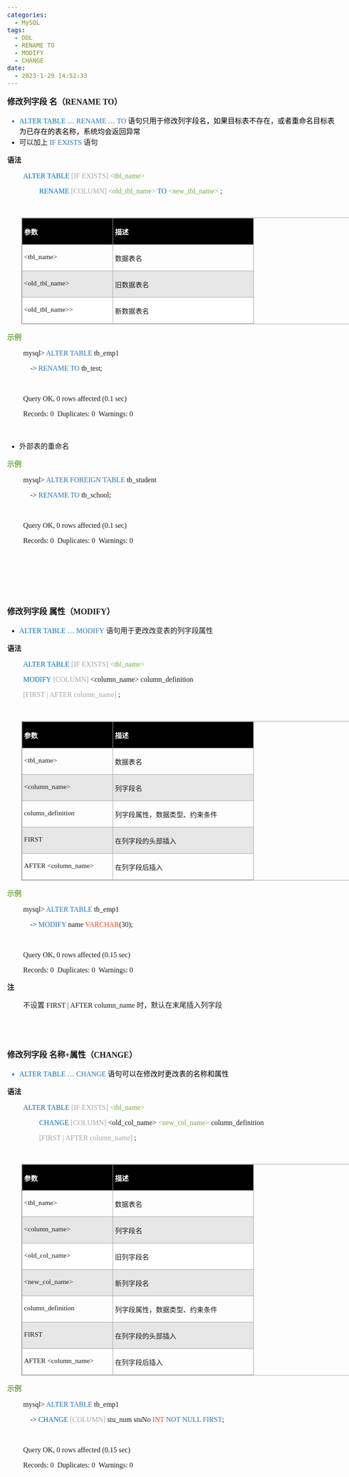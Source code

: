 ```yaml
---
categories:
  - MySQL
tags:
  - DDL
  - RENAME TO
  - MODIFY
  - CHANGE
date:
  - 2023-1-29 14:52:33
---
```


<body lang=zh-CN style='font-family:"Microsoft YaHei UI";font-size:12.0pt'>
<!--StartFragment-->

<div style='direction:ltr;border-width:100%'>

<div style='direction:ltr;margin-top:0in;margin-left:0in;width:7.7291in'>

<div style='direction:ltr;margin-top:0in;margin-left:0in;width:7.7291in'>

<p style='font-size:13.5pt'><span style='font-weight:bold;
font-family:"Microsoft YaHei UI"' lang=zh-CN>修改列字段</span><span
style='font-weight:bold;font-family:"Microsoft YaHei UI"' lang=en-US> </span><span
style='font-weight:bold;font-family:"Microsoft YaHei UI"' lang=zh-CN>名（</span><span
style='font-weight:bold;font-family:"Comic Sans MS"' lang=en-US>RENAME TO</span><span
style='font-weight:bold;font-family:"Microsoft YaHei UI"' lang=zh-CN>）</span></p>

<ul type=disc style='direction:ltr;unicode-bidi:embed;margin-top:0in;
 margin-bottom:0in'>
 <li style='margin-top:0;margin-bottom:0;vertical-align:middle;color:#2E75B5'><span
     style='font-family:"Comic Sans MS";font-size:12.0pt;color:#0070C0'
     lang=zh-CN>ALTER TABLE</span><span style='font-family:"Comic Sans MS";
     font-size:12.0pt;color:#0070C0' lang=en-US> … </span><span
     style='font-family:"Comic Sans MS";font-size:12.0pt;color:#2E75B5'
     lang=en-US>RENAME … TO </span><span style='font-family:"Microsoft YaHei UI";
     font-size:12.0pt;color:black' lang=zh-CN>语句只用于修改列字段名，如果目标表不存在，或者重命名目标表为已存在的表名称，系统均会返回异常</span></li>
</ul>

<ul type=disc style='direction:ltr;unicode-bidi:embed;margin-top:0in;
 margin-bottom:0in'>
 <li style='margin-top:0;margin-bottom:0;vertical-align:middle'><span
     style='font-family:"Microsoft YaHei UI";font-size:12.0pt' lang=zh-CN>可以加上</span><span
     style='font-family:"Microsoft YaHei UI";font-size:12.0pt' lang=en-US> </span><span
     style='font-family:"Comic Sans MS";font-size:12.0pt;color:#2E75B5'
     lang=zh-CN>IF EXISTS</span><span style='font-family:"Comic Sans MS";
     font-size:12.0pt;color:#2E75B5' lang=en-US> </span><span style='font-family:
     "Microsoft YaHei UI";font-size:12.0pt' lang=zh-CN>语句</span></li>
</ul>

<p style='font-family:"Microsoft YaHei UI";font-size:12.0pt'><span
style='font-weight:bold'>语法</span></p>

<p style='margin-left:.375in;font-family:"Comic Sans MS";font-size:
12.0pt'><span style='color:#0070C0' lang=zh-CN>ALTER TABLE</span><span
style='color:#0070C0' lang=en-US> </span><span style='color:#A5A5A5'
lang=en-US>[</span><span style='color:#A5A5A5' lang=zh-CN>IF EXISTS</span><span
style='color:#A5A5A5' lang=en-US>]</span><span style='color:#0070C0'
lang=zh-CN> </span><span style='color:#70AD47' lang=en-US>&lt;</span><span
style='color:#70AD47' lang=zh-CN>tbl_name</span><span style='color:#70AD47'
lang=en-US>&gt;</span></p>

<p style='margin-left:.75in;font-family:"Comic Sans MS";font-size:
12.0pt'><span style='color:#0070C0' lang=en-US>RENAME </span><span
style='color:#A5A5A5' lang=en-US>[</span><span style='color:#A5A5A5'
lang=zh-CN>COLUMN</span><span style='color:#A5A5A5' lang=en-US>] </span><span
style='color:#70AD47' lang=en-US>&lt;old_</span><span style='color:#70AD47'
lang=zh-CN>tbl_name</span><span style='color:#70AD47' lang=en-US>&gt;</span><span
style='color:#0070C0' lang=en-US> TO </span><span style='color:#70AD47'
lang=en-US>&lt;new_</span><span style='color:#70AD47' lang=zh-CN>tbl_name</span><span
style='color:#70AD47' lang=en-US>&gt; </span><span lang=en-US>;</span></p>

<p style='margin-left:.375in;font-family:"Comic Sans MS";font-size:
12.0pt;color:#70AD47' lang=en-US>&nbsp;</p>

<div style='direction:ltr'>

<table border=1 cellpadding=0 cellspacing=0 valign=top style='direction:ltr;
 border-collapse:collapse;border-style:solid;border-color:#A3A3A3;border-width:
 1pt;margin-left:.3333in' title="" summary="">
 <tr>
  <td style='border-style:solid;border-color:#A3A3A3;border-width:1pt;
  background-color:black;vertical-align:top;width:2.0333in;padding:2.0pt 3.0pt 2.0pt 3.0pt'>
  <p style='font-family:"Microsoft YaHei UI";font-size:11.5pt;
  color:white'><span style='font-weight:bold'>参数</span></p>
  </td>
  <td style='border-style:solid;border-color:#A3A3A3;border-width:1pt;
  background-color:black;vertical-align:top;width:3.1923in;padding:2.0pt 3.0pt 2.0pt 3.0pt'>
  <p style='font-family:"Microsoft YaHei UI";font-size:11.5pt;
  color:white'><span style='font-weight:bold'>描述</span></p>
  </td>
 </tr>
 <tr>
  <td style='border-style:solid;border-color:#A3A3A3;border-width:1pt;
  vertical-align:top;width:2.0333in;padding:2.0pt 3.0pt 2.0pt 3.0pt'>
  <p style='font-family:"Comic Sans MS";font-size:11.5pt'
  lang=en-US>&lt;tbl_name&gt;</p>
  </td>
  <td style='border-style:solid;border-color:#A3A3A3;border-width:1pt;
  vertical-align:top;width:3.1923in;padding:2.0pt 3.0pt 2.0pt 3.0pt'>
  <p style='font-family:"Microsoft YaHei UI";font-size:11.5pt'>数据表名</p>
  </td>
 </tr>
 <tr>
  <td style='border-style:solid;border-color:#A3A3A3;border-width:1pt;
  background-color:#E7E6E6;vertical-align:top;width:2.0333in;padding:2.0pt 3.0pt 2.0pt 3.0pt'>
  <p style='font-family:"Comic Sans MS";font-size:11.5pt'
  lang=en-US>&lt;old_tbl_name&gt;</p>
  </td>
  <td style='border-style:solid;border-color:#A3A3A3;border-width:1pt;
  background-color:#E7E6E6;vertical-align:top;width:3.1923in;padding:2.0pt 3.0pt 2.0pt 3.0pt'>
  <p style='font-family:"Microsoft YaHei UI";font-size:11.5pt'>旧数据表名</p>
  </td>
 </tr>
 <tr>
  <td style='border-style:solid;border-color:#A3A3A3;border-width:1pt;
  background-color:white;vertical-align:top;width:2.0333in;padding:2.0pt 3.0pt 2.0pt 3.0pt'>
  <p style='font-family:"Comic Sans MS";font-size:11.5pt'
  lang=en-US>&lt;old_tbl_name&gt;&gt;</p>
  </td>
  <td style='border-style:solid;border-color:#A3A3A3;border-width:1pt;
  background-color:white;vertical-align:top;width:3.1923in;padding:2.0pt 3.0pt 2.0pt 3.0pt'>
  <p style='font-family:"Microsoft YaHei UI";font-size:11.5pt'>新数据表名</p>
  </td>
 </tr>
</table>

</div>

<p style='font-family:"Microsoft YaHei UI";font-size:12.0pt;
color:#70AD47'><span style='font-weight:bold'>示例</span></p>

<p style='margin-left:.375in;font-family:"Comic Sans MS";font-size:
12.0pt'>mysql&gt; <span style='color:#2E75B5'>ALTER TABLE</span> tb_emp1</p>

<p style='margin-left:.375in;font-family:"Comic Sans MS";font-size:
12.0pt'><span lang=zh-CN><span style='mso-spacerun:yes'>    </span>-&gt; </span><span
style='color:#2E75B5' lang=en-US>RENAME TO</span><span lang=zh-CN> tb_</span><span
lang=en-US>test</span><span lang=zh-CN>;</span></p>

<p style='margin-left:.375in;font-family:"Comic Sans MS";font-size:
12.0pt'>&nbsp;</p>

<p style='margin-left:.375in;font-family:"Comic Sans MS";font-size:
12.0pt'>Query OK, 0 rows affected (0.1 sec)</p>

<p style='margin-left:.375in;font-family:"Comic Sans MS";font-size:
12.0pt'>Records: 0<span style='mso-spacerun:yes'>  </span>Duplicates: 0<span
style='mso-spacerun:yes'>  </span>Warnings: 0</p>

<p style='margin-left:.375in;font-family:"Microsoft YaHei UI";
font-size:12.0pt'>&nbsp;</p>

<ul type=disc style='direction:ltr;unicode-bidi:embed;margin-top:0in;
 margin-bottom:0in'>
 <li style='margin-top:0;margin-bottom:0;vertical-align:middle'><span
     style='font-family:"Microsoft YaHei UI";font-size:12.0pt'>外部表的重命名</span></li>
</ul>

<p style='font-family:"Microsoft YaHei UI";font-size:12.0pt;
color:#70AD47'><span style='font-weight:bold'>示例</span></p>

<p style='margin-left:.375in;font-family:"Comic Sans MS";font-size:
12.0pt'><span lang=zh-CN>mysql&gt; </span><span style='color:#2E75B5'
lang=zh-CN>ALTER</span><span style='color:#2E75B5' lang=en-US> FOREIGN</span><span
style='color:#2E75B5' lang=zh-CN> TABLE</span><span lang=zh-CN> tb_</span><span
lang=en-US>student</span></p>

<p style='margin-left:.375in;font-family:"Comic Sans MS";font-size:
12.0pt'><span lang=zh-CN><span style='mso-spacerun:yes'>    </span>-&gt; </span><span
style='color:#2E75B5' lang=en-US>RENAME TO</span><span lang=zh-CN> tb_</span><span
lang=en-US>school</span><span lang=zh-CN>;</span></p>

<p style='margin-left:.375in;font-family:"Comic Sans MS";font-size:
12.0pt'>&nbsp;</p>

<p style='margin-left:.375in;font-family:"Comic Sans MS";font-size:
12.0pt'>Query OK, 0 rows affected (0.1 sec)</p>

<p style='margin-left:.375in;font-family:"Comic Sans MS";font-size:
12.0pt'>Records: 0<span style='mso-spacerun:yes'>  </span>Duplicates: 0<span
style='mso-spacerun:yes'>  </span>Warnings: 0</p>

<p style='font-family:"Microsoft YaHei UI";font-size:13.5pt'>&nbsp;</p>

<p style='font-family:"Microsoft YaHei UI";font-size:13.5pt'>&nbsp;</p>

<p style='font-family:"Microsoft YaHei UI";font-size:13.5pt'>&nbsp;</p>

<p style='font-size:13.5pt'><span style='font-weight:bold;
font-family:"Microsoft YaHei UI"' lang=zh-CN>修改列字段</span><span
style='font-weight:bold;font-family:"Microsoft YaHei UI"' lang=en-US> </span><span
style='font-weight:bold;font-family:"Microsoft YaHei UI"' lang=zh-CN>属性（</span><span
style='font-weight:bold;font-family:"Comic Sans MS"' lang=en-US>MODIFY</span><span
style='font-weight:bold;font-family:"Microsoft YaHei UI"' lang=zh-CN>）</span></p>

<ul type=disc style='direction:ltr;unicode-bidi:embed;margin-top:0in;
 margin-bottom:0in'>
 <li style='margin-top:0;margin-bottom:0;vertical-align:middle'><span
     style='font-family:"Comic Sans MS";font-size:12.0pt;color:#0070C0'
     lang=zh-CN>ALTER TABLE</span><span style='font-family:"Comic Sans MS";
     font-size:12.0pt;color:#0070C0' lang=en-US> … </span><span
     style='font-family:"Comic Sans MS";font-size:12.0pt;color:#2E75B5'
     lang=en-US>MOD</span><span style='font-family:"Comic Sans MS";font-size:
     12.0pt;color:#2E75B5' lang=zh-CN>IFY</span><span style='font-family:"Comic Sans MS";
     font-size:12.0pt' lang=en-US> </span><span style='font-family:"Microsoft YaHei UI";
     font-size:12.0pt' lang=zh-CN>语句用于更改改变表的列字段属性</span></li>
</ul>

<p style='font-family:"Microsoft YaHei UI";font-size:12.0pt'><span
style='font-weight:bold'>语法</span></p>

<p style='margin-left:.375in;font-family:"Comic Sans MS";font-size:
12.0pt'><span style='color:#0070C0' lang=zh-CN>ALTER TABLE</span><span
style='color:#0070C0' lang=en-US> </span><span style='color:#A5A5A5'
lang=en-US>[</span><span style='color:#A5A5A5' lang=zh-CN>IF EXISTS</span><span
style='color:#A5A5A5' lang=en-US>]</span><span style='color:#0070C0'
lang=zh-CN> </span><span style='color:#70AD47' lang=en-US>&lt;</span><span
style='color:#70AD47' lang=zh-CN>tbl_name</span><span style='color:#70AD47'
lang=en-US>&gt;</span></p>

<p style='margin-left:.375in;font-family:"Comic Sans MS";font-size:
12.0pt'><span style='color:#0070C0' lang=zh-CN>MODIFY</span><span
style='color:#0070C0' lang=en-US> </span><span style='color:#A5A5A5'
lang=en-US>[</span><span style='color:#A5A5A5' lang=zh-CN>COLUMN</span><span
style='color:#A5A5A5' lang=en-US>]</span><span style='color:#0070C0'
lang=zh-CN> </span><span lang=en-US>&lt;</span><span lang=zh-CN>column_</span><span
lang=en-US>name&gt; </span><span lang=zh-CN>column_definition</span><span
lang=en-US> </span></p>

<p style='margin-left:.375in;font-family:"Comic Sans MS";font-size:
12.0pt'><span style='color:#A5A5A5' lang=zh-CN>[FIRST | AFTER column_name]</span><span
style='color:#70AD47' lang=en-US> </span><span lang=en-US>;</span></p>

<p style='font-family:"Comic Sans MS";font-size:12.0pt;color:#A5A5A5'>&nbsp;</p>

<div style='direction:ltr'>

<table border=1 cellpadding=0 cellspacing=0 valign=top style='direction:ltr;
 border-collapse:collapse;border-style:solid;border-color:#A3A3A3;border-width:
 1pt;margin-left:.3333in' title="" summary="">
 <tr>
  <td style='border-style:solid;border-color:#A3A3A3;border-width:1pt;
  background-color:black;vertical-align:top;width:2.0333in;padding:2.0pt 3.0pt 2.0pt 3.0pt'>
  <p style='font-family:"Microsoft YaHei UI";font-size:11.5pt;
  color:white'><span style='font-weight:bold'>参数</span></p>
  </td>
  <td style='border-style:solid;border-color:#A3A3A3;border-width:1pt;
  background-color:black;vertical-align:top;width:3.1923in;padding:2.0pt 3.0pt 2.0pt 3.0pt'>
  <p style='font-family:"Microsoft YaHei UI";font-size:11.5pt;
  color:white'><span style='font-weight:bold'>描述</span></p>
  </td>
 </tr>
 <tr>
  <td style='border-style:solid;border-color:#A3A3A3;border-width:1pt;
  vertical-align:top;width:2.0333in;padding:2.0pt 3.0pt 2.0pt 3.0pt'>
  <p style='font-family:"Comic Sans MS";font-size:11.5pt'
  lang=en-US>&lt;tbl_name&gt;</p>
  </td>
  <td style='border-style:solid;border-color:#A3A3A3;border-width:1pt;
  vertical-align:top;width:3.1923in;padding:2.0pt 3.0pt 2.0pt 3.0pt'>
  <p style='font-family:"Microsoft YaHei UI";font-size:11.5pt'>数据表名</p>
  </td>
 </tr>
 <tr>
  <td style='border-style:solid;border-color:#A3A3A3;border-width:1pt;
  background-color:#E7E6E6;vertical-align:top;width:2.0333in;padding:2.0pt 3.0pt 2.0pt 3.0pt'>
  <p style='font-family:"Comic Sans MS";font-size:11.5pt'><span
  lang=en-US>&lt;</span><span lang=zh-CN>column_</span><span lang=en-US>name&gt;</span></p>
  </td>
  <td style='border-style:solid;border-color:#A3A3A3;border-width:1pt;
  background-color:#E7E6E6;vertical-align:top;width:3.1923in;padding:2.0pt 3.0pt 2.0pt 3.0pt'>
  <p style='font-family:"Microsoft YaHei UI";font-size:11.5pt'>列字段名</p>
  </td>
 </tr>
 <tr>
  <td style='border-style:solid;border-color:#A3A3A3;border-width:1pt;
  vertical-align:top;width:2.0333in;padding:2.0pt 3.0pt 2.0pt 3.0pt'>
  <p style='font-family:"Comic Sans MS";font-size:11.5pt'>column_definition</p>
  </td>
  <td style='border-style:solid;border-color:#A3A3A3;border-width:1pt;
  vertical-align:top;width:3.1923in;padding:2.0pt 3.0pt 2.0pt 3.0pt'>
  <p style='font-family:"Microsoft YaHei UI";font-size:11.5pt'>列字段属性，数据类型、约束条件</p>
  </td>
 </tr>
 <tr>
  <td style='border-style:solid;border-color:#A3A3A3;border-width:1pt;
  background-color:#E7E6E6;vertical-align:top;width:2.0333in;padding:2.0pt 3.0pt 2.0pt 3.0pt'>
  <p style='font-family:"Comic Sans MS";font-size:11.5pt'>FIRST</p>
  </td>
  <td style='border-style:solid;border-color:#A3A3A3;border-width:1pt;
  background-color:#E7E6E6;vertical-align:top;width:3.1923in;padding:2.0pt 3.0pt 2.0pt 3.0pt'>
  <p style='font-family:"Microsoft YaHei UI";font-size:11.5pt'>在列字段的头部插入</p>
  </td>
 </tr>
 <tr>
  <td style='border-style:solid;border-color:#A3A3A3;border-width:1pt;
  vertical-align:top;width:2.0333in;padding:2.0pt 3.0pt 2.0pt 3.0pt'>
  <p style='font-family:"Comic Sans MS";font-size:11.5pt'><span
  lang=zh-CN>AFTER</span><span lang=en-US> &lt;</span><span lang=zh-CN>column_name</span><span
  lang=en-US>&gt;</span></p>
  </td>
  <td style='border-style:solid;border-color:#A3A3A3;border-width:1pt;
  vertical-align:top;width:3.1923in;padding:2.0pt 3.0pt 2.0pt 3.0pt'>
  <p style='font-family:"Microsoft YaHei UI";font-size:11.5pt'>在列字段后插入</p>
  </td>
 </tr>
</table>

</div>

<p style='font-family:"Microsoft YaHei UI";font-size:12.0pt;
color:#70AD47'><span style='font-weight:bold'>示例</span></p>

<p style='margin-left:.375in;font-family:"Comic Sans MS";font-size:
12.0pt'>mysql&gt; <span style='color:#2E75B5'>ALTER TABLE</span> tb_emp1</p>

<p style='margin-left:.375in;font-family:"Comic Sans MS";font-size:
12.0pt'><span style='mso-spacerun:yes'>    </span>-&gt; <span style='color:
#2E75B5'>MODIFY</span> name <span style='color:#E84C22'>VARCHAR</span>(30);</p>

<p style='margin-left:.375in;font-family:"Comic Sans MS";font-size:
12.0pt'>&nbsp;</p>

<p style='margin-left:.375in;font-family:"Comic Sans MS";font-size:
12.0pt'>Query OK, 0 rows affected (0.15 sec)</p>

<p style='margin-left:.375in;font-family:"Comic Sans MS";font-size:
12.0pt'>Records: 0<span style='mso-spacerun:yes'>  </span>Duplicates: 0<span
style='mso-spacerun:yes'>  </span>Warnings: 0</p>

<p style='font-family:"Microsoft YaHei UI";font-size:12.0pt'><span
style='font-weight:bold'>注</span></p>

<p style='margin-left:.375in;font-size:12.0pt'><span
style='font-family:"Microsoft YaHei UI"' lang=zh-CN>不设置</span><span
style='font-family:"Comic Sans MS"' lang=en-US> </span><span style='font-family:
"Comic Sans MS"' lang=zh-CN>FIRST | AFTER column_name</span><span
style='font-family:"Comic Sans MS"' lang=en-US> </span><span style='font-family:
"Microsoft YaHei UI"' lang=zh-CN>时，默认在末尾插入列字段</span></p>

<p style='font-family:"Comic Sans MS";font-size:12.0pt;color:#A5A5A5'>&nbsp;</p>

<p style='font-family:"Comic Sans MS";font-size:12.0pt;color:#A5A5A5'>&nbsp;</p>

<p style='font-size:13.5pt'><span style='font-weight:bold;
font-family:"Microsoft YaHei UI"' lang=zh-CN>修改列字段</span><span
style='font-weight:bold;font-family:"Microsoft YaHei UI"' lang=en-US> </span><span
style='font-weight:bold;font-family:"Microsoft YaHei UI"' lang=zh-CN>名称</span><span
style='font-weight:bold;font-family:"Comic Sans MS"' lang=en-US>+</span><span
style='font-weight:bold;font-family:"Microsoft YaHei UI"' lang=zh-CN>属性（</span><span
style='font-weight:bold;font-family:"Comic Sans MS"' lang=en-US>CHANGE</span><span
style='font-weight:bold;font-family:"Microsoft YaHei UI"' lang=zh-CN>）</span></p>

<ul type=disc style='direction:ltr;unicode-bidi:embed;margin-top:0in;
 margin-bottom:0in'>
 <li style='margin-top:0;margin-bottom:0;vertical-align:middle;color:#2E75B5'><span
     style='font-family:"Comic Sans MS";font-size:12.0pt;color:#0070C0'
     lang=zh-CN>ALTER TABLE</span><span style='font-family:"Comic Sans MS";
     font-size:12.0pt;color:#0070C0' lang=en-US> … </span><span
     style='font-family:"Comic Sans MS";font-size:12.0pt;color:#2E75B5'
     lang=zh-CN>CHANGE</span><span style='font-family:"Comic Sans MS";
     font-size:12.0pt;color:black' lang=en-US> </span><span style='font-family:
     "Microsoft YaHei UI";font-size:12.0pt;color:black' lang=zh-CN>语句可以在修改时更改表的名称和属性</span></li>
</ul>

<p style='font-family:"Microsoft YaHei UI";font-size:12.0pt'><span
style='font-weight:bold'>语法</span></p>

<p style='margin-left:.375in;font-family:"Comic Sans MS";font-size:
12.0pt'><span style='color:#0070C0' lang=zh-CN>ALTER TABLE</span><span
style='color:#0070C0' lang=en-US> </span><span style='color:#A5A5A5'
lang=en-US>[</span><span style='color:#A5A5A5' lang=zh-CN>IF EXISTS</span><span
style='color:#A5A5A5' lang=en-US>]</span><span style='color:#0070C0'
lang=zh-CN> </span><span style='color:#70AD47' lang=en-US>&lt;</span><span
style='color:#70AD47' lang=zh-CN>tbl_name</span><span style='color:#70AD47'
lang=en-US>&gt;</span></p>

<p style='margin-left:.75in;font-family:"Comic Sans MS";font-size:
12.0pt'><span style='color:#0070C0' lang=zh-CN>CHANGE</span><span
style='color:#0070C0' lang=en-US> </span><span style='color:#A5A5A5'
lang=en-US>[</span><span style='color:#A5A5A5' lang=zh-CN>COLUMN</span><span
style='color:#A5A5A5' lang=en-US>]</span><span style='color:#0070C0'
lang=zh-CN> </span><span lang=en-US>&lt;</span><span lang=zh-CN>old_col_name</span><span
lang=en-US>&gt;</span><span lang=zh-CN> </span><span style='color:#70AD47'
lang=en-US>&lt;</span><span style='color:#70AD47' lang=zh-CN>new_col_name</span><span
style='color:#70AD47' lang=en-US>&gt;</span><span lang=zh-CN> column_definition</span><span
lang=en-US> </span></p>

<p style='margin-left:.75in;font-family:"Comic Sans MS";font-size:
12.0pt'><span style='color:#A5A5A5' lang=zh-CN>[FIRST | AFTER column_name]</span><span
style='color:#70AD47' lang=en-US> </span><span lang=en-US>;</span></p>

<p style='margin-left:.75in;font-family:Calibri;font-size:11.0pt'>&nbsp;</p>

<div style='direction:ltr'>

<table border=1 cellpadding=0 cellspacing=0 valign=top style='direction:ltr;
 border-collapse:collapse;border-style:solid;border-color:#A3A3A3;border-width:
 1pt;margin-left:.3333in' title="" summary="">
 <tr>
  <td style='border-style:solid;border-color:#A3A3A3;border-width:1pt;
  background-color:black;vertical-align:top;width:2.0333in;padding:2.0pt 3.0pt 2.0pt 3.0pt'>
  <p style='font-family:"Microsoft YaHei UI";font-size:11.5pt;
  color:white'><span style='font-weight:bold'>参数</span></p>
  </td>
  <td style='border-style:solid;border-color:#A3A3A3;border-width:1pt;
  background-color:black;vertical-align:top;width:3.1923in;padding:2.0pt 3.0pt 2.0pt 3.0pt'>
  <p style='font-family:"Microsoft YaHei UI";font-size:11.5pt;
  color:white'><span style='font-weight:bold'>描述</span></p>
  </td>
 </tr>
 <tr>
  <td style='border-style:solid;border-color:#A3A3A3;border-width:1pt;
  vertical-align:top;width:2.0333in;padding:2.0pt 3.0pt 2.0pt 3.0pt'>
  <p style='font-family:"Comic Sans MS";font-size:11.5pt'
  lang=en-US>&lt;tbl_name&gt;</p>
  </td>
  <td style='border-style:solid;border-color:#A3A3A3;border-width:1pt;
  vertical-align:top;width:3.1923in;padding:2.0pt 3.0pt 2.0pt 3.0pt'>
  <p style='font-family:"Microsoft YaHei UI";font-size:11.5pt'>数据表名</p>
  </td>
 </tr>
 <tr>
  <td style='border-style:solid;border-color:#A3A3A3;border-width:1pt;
  background-color:#E7E6E6;vertical-align:top;width:2.0333in;padding:2.0pt 3.0pt 2.0pt 3.0pt'>
  <p style='font-family:"Comic Sans MS";font-size:11.5pt'><span
  lang=en-US>&lt;</span><span lang=zh-CN>column_</span><span lang=en-US>name&gt;</span></p>
  </td>
  <td style='border-style:solid;border-color:#A3A3A3;border-width:1pt;
  background-color:#E7E6E6;vertical-align:top;width:3.1923in;padding:2.0pt 3.0pt 2.0pt 3.0pt'>
  <p style='font-family:"Microsoft YaHei UI";font-size:11.5pt'>列字段名</p>
  </td>
 </tr>
 <tr>
  <td style='border-style:solid;border-color:#A3A3A3;border-width:1pt;
  background-color:white;vertical-align:top;width:2.0333in;padding:2.0pt 3.0pt 2.0pt 3.0pt'>
  <p style='font-family:"Comic Sans MS";font-size:11.5pt'><span
  lang=en-US>&lt;</span><span lang=zh-CN>old_col_name</span><span lang=en-US>&gt;</span></p>
  </td>
  <td style='border-style:solid;border-color:#A3A3A3;border-width:1pt;
  background-color:white;vertical-align:top;width:3.1923in;padding:2.0pt 3.0pt 2.0pt 3.0pt'>
  <p style='font-family:"Microsoft YaHei UI";font-size:11.5pt'>旧列字段名</p>
  </td>
 </tr>
 <tr>
  <td style='border-style:solid;border-color:#A3A3A3;border-width:1pt;
  background-color:#E7E6E6;vertical-align:top;width:2.0333in;padding:2.0pt 3.0pt 2.0pt 3.0pt'>
  <p style='font-family:"Comic Sans MS";font-size:11.5pt'><span
  lang=en-US>&lt;</span><span lang=zh-CN>new_col_name</span><span lang=en-US>&gt;</span></p>
  </td>
  <td style='border-style:solid;border-color:#A3A3A3;border-width:1pt;
  background-color:#E7E6E6;vertical-align:top;width:3.1923in;padding:2.0pt 3.0pt 2.0pt 3.0pt'>
  <p style='font-family:"Microsoft YaHei UI";font-size:11.5pt'>新列字段名</p>
  </td>
 </tr>
 <tr>
  <td style='border-style:solid;border-color:#A3A3A3;border-width:1pt;
  vertical-align:top;width:2.0333in;padding:2.0pt 3.0pt 2.0pt 3.0pt'>
  <p style='font-family:"Comic Sans MS";font-size:11.5pt'>column_definition</p>
  </td>
  <td style='border-style:solid;border-color:#A3A3A3;border-width:1pt;
  vertical-align:top;width:3.1923in;padding:2.0pt 3.0pt 2.0pt 3.0pt'>
  <p style='font-family:"Microsoft YaHei UI";font-size:11.5pt'>列字段属性，数据类型、约束条件</p>
  </td>
 </tr>
 <tr>
  <td style='border-style:solid;border-color:#A3A3A3;border-width:1pt;
  background-color:#E7E6E6;vertical-align:top;width:2.0333in;padding:2.0pt 3.0pt 2.0pt 3.0pt'>
  <p style='font-family:"Comic Sans MS";font-size:11.5pt'>FIRST</p>
  </td>
  <td style='border-style:solid;border-color:#A3A3A3;border-width:1pt;
  background-color:#E7E6E6;vertical-align:top;width:3.1923in;padding:2.0pt 3.0pt 2.0pt 3.0pt'>
  <p style='font-family:"Microsoft YaHei UI";font-size:11.5pt'>在列字段的头部插入</p>
  </td>
 </tr>
 <tr>
  <td style='border-style:solid;border-color:#A3A3A3;border-width:1pt;
  vertical-align:top;width:2.0333in;padding:2.0pt 3.0pt 2.0pt 3.0pt'>
  <p style='font-family:"Comic Sans MS";font-size:11.5pt'><span
  lang=zh-CN>AFTER</span><span lang=en-US> &lt;</span><span lang=zh-CN>column_name</span><span
  lang=en-US>&gt;</span></p>
  </td>
  <td style='border-style:solid;border-color:#A3A3A3;border-width:1pt;
  vertical-align:top;width:3.1923in;padding:2.0pt 3.0pt 2.0pt 3.0pt'>
  <p style='font-family:"Microsoft YaHei UI";font-size:11.5pt'>在列字段后插入</p>
  </td>
 </tr>
</table>

</div>

<p style='font-family:"Microsoft YaHei UI";font-size:12.0pt;
color:#6DA845'><span style='font-weight:bold'>示例</span></p>

<p style='margin-left:.375in;font-family:"Comic Sans MS";font-size:
12.0pt'>mysql&gt; <span style='color:#2E75B5'>ALTER TABLE</span> tb_emp1</p>

<p style='margin-left:.375in;font-family:"Comic Sans MS";font-size:
12.0pt'><span lang=zh-CN><span style='mso-spacerun:yes'>    </span>-&gt; </span><span
style='color:#0070C0' lang=zh-CN>CHANGE</span><span style='color:#0070C0'
lang=en-US> </span><span style='color:#A5A5A5' lang=en-US>[</span><span
style='color:#A5A5A5' lang=zh-CN>COLUMN</span><span style='color:#A5A5A5'
lang=en-US>]</span><span style='color:#0070C0' lang=zh-CN> </span><span
lang=en-US>stu_num stuNo</span><span lang=zh-CN> </span><span style='color:
#E84C22' lang=en-US>INT </span><span style='color:#2E75B5' lang=en-US>NOT NULL
FIRST</span><span lang=zh-CN>;</span></p>

<p style='margin-left:.375in;font-family:"Comic Sans MS";font-size:
12.0pt'>&nbsp;</p>

<p style='margin-left:.375in;font-family:"Comic Sans MS";font-size:
12.0pt'>Query OK, 0 rows affected (0.15 sec)</p>

<p style='margin-left:.375in;font-family:"Comic Sans MS";font-size:
12.0pt'>Records: 0<span style='mso-spacerun:yes'>  </span>Duplicates: 0<span
style='mso-spacerun:yes'>  </span>Warnings: 0</p>

</div>

</div>

</div>

<!--EndFragment-->
</body>
